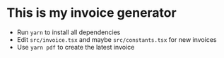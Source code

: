 # This is my invoice generator

- Run `yarn` to install all dependencies
- Edit `src/invoice.tsx` and maybe `src/constants.tsx` for new invoices
- Use `yarn pdf` to create the latest invoice
